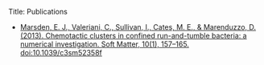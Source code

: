 Title: Publications

- [Marsden, E. J., Valeriani, C., Sullivan, I., Cates, M. E., & Marenduzzo, D. (2013). Chemotactic clusters in confined run-and-tumble bacteria: a numerical investigation. Soft Matter, 10(1), 157–165. doi:10.1039/c3sm52358f](http://dx.doi.org/10.1039/c3sm52358f)

